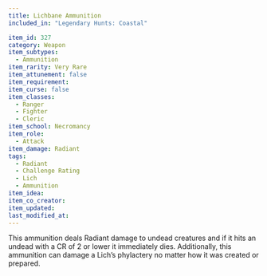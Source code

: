 ```yaml
---
title: Lichbane Ammunition
included_in: "Legendary Hunts: Coastal"

item_id: 327
category: Weapon
item_subtypes: 
  - Ammunition
item_rarity: Very Rare
item_attunement: false
item_requirement: 
item_curse: false
item_classes: 
  - Ranger
  - Fighter
  - Cleric
item_school: Necromancy
item_role: 
  - Attack
item_damage: Radiant
tags:
  - Radiant
  - Challenge Rating
  - Lich
  - Ammunition
item_idea: 
item_co_creator: 
item_updated: 
last_modified_at: 
---
```


This ammunition deals Radiant damage to undead creatures and if it hits an undead with a CR of 2 or lower it immediately dies. Additionally, this ammunition can damage a Lich’s phylactery no matter how it was created or prepared.
